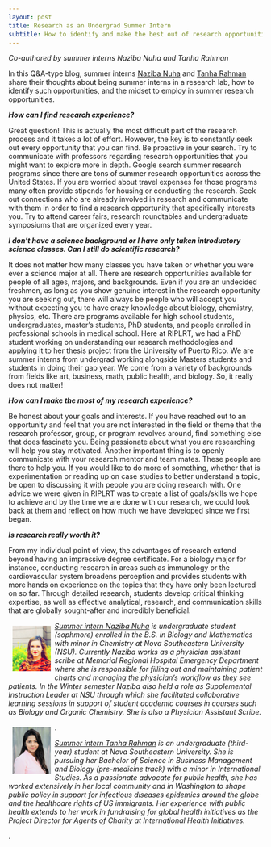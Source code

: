 ```yaml
---
layout: post
title: Research as an Undergrad Summer Intern
subtitle: How to identify and make the best out of research opportunities as summer interns
---
```


*Co-authored by summer interns Naziba Nuha and Tanha Rahman*

In this Q&A-type blog, summer interns <a href="https://www.riplrt.com/members/#Naziba%20Nuha" target="_blank"> Naziba Nuha</a> and <a href="https://www.riplrt.com/members/#Tanha%20Rahman" target="_blank">Tanha Rahman</a> share their thoughts about being summer interns in a research lab, how to identify such opportunities, and the midset to employ in summer research opportunities. 

<b><i>How can I find research experience?</i></b>
 
<p>Great question! This is actually the most difficult part of the research process and it takes a lot of effort. However, the key is to constantly seek out every opportunity that you can find. Be proactive in your search. Try to communicate with professors regarding research opportunities that you might want to explore more in depth. Google search summer research programs since there are tons of summer research opportunities across the United States. If you are worried about travel expenses for those programs many often provide stipends for housing or conducting the research. Seek out connections who are already involved in research and communicate with them in order to find a research opportunity that specifically interests you. Try to attend career fairs, research roundtables and undergraduate symposiums that are organized every year.</p>
 
<b><i>I don’t have a science background or I have only taken introductory science classes. Can I still do scientific research?</i></b>

<p>It does not matter how many classes you have taken or whether you were ever a science major at all. There are research opportunities available for people of all ages, majors, and backgrounds. Even if you are an undecided freshmen, as long as you show genuine interest in the research opportunity you are seeking out, there will always be people who will accept you without expecting you to have crazy knowledge about biology, chemistry, physics, etc. There are programs available for high school students, undergraduates, master’s students, PhD students, and people enrolled in professional schools in medical school. Here at RIPLRT, we had a PhD student working on understanding our research methodologies and applying it to her thesis project from the University of Puerto Rico. We are summer interns from undergrad working alongside Masters students and students in doing their gap year. We come from a variety of backgrounds from fields like art, business, math, public health, and biology. So, it really does not matter!</p>

<b><i>How can I make the most of my research experience?</i></b>

<p>Be honest about your goals and interests. If you have reached out to an opportunity and feel that you are not interested in the field or theme that the research professor, group, or program revolves around, find something else that does fascinate you. Being passionate about what you are researching will help you stay motivated. Another important thing is to openly communicate with your research mentor and team mates. These people are there to help you. If you would like to do more of something, whether that is experimentation or reading up on case studies to better understand a topic, be open to discussing it with people you are doing research with. One advice we were given in RIPLRT was to create a list of goals/skills we hope to achieve and by the time we are done with our research, we could look back at them and reflect on how much we have developed since we first began.</p>

<b><i>Is research really worth it?</i></b>

<p>From my individual point of view, the advantages of research extend beyond having an impressive degree certificate. For a biology major for instance, conducting research in areas such as immunology or the cardiovascular system broadens perception and provides students with more hands on experience on the topics that they have only been lectured on so far. Through detailed research, students develop critical thinking expertise, as well as effective analytical, research, and communication skills that are globally sought-after and incredibly beneficial.</p>

<img src="/img/naziba1.jpeg" alt="Naziba Nuha" align="left" style="width: 15%; height: 15%; margin:8px">
<p><i><a href="https://www.riplrt.com/members/#Naziba%20Nuha" target="_blank"> Summer intern Naziba Nuha</a> is undergraduate student (sophmore) enrolled in the B.S. in Biology and Mathematics with minor in Chemistry at Nova Southeastern University (NSU). Currently Naziba works as a physician assistant scribe at Memorial Regional Hospital Emergency Department where she is responsible for filling out and maintaining patient charts and managing the physician’s workflow as they see patients. In the Winter semester Naziba also held a role as Supplemental Instruction Leader at NSU through which she facilitated collaborative learning sessions in support of student academic courses in courses such as Biology and Organic Chemistry. She is also a Physician Assistant Scribe.</i></p>.

<img src="/img/Tanha.jpeg" alt="Tanha Rahman" align="left" style="width: 15%; height: 15%; margin:8px">
<p><i><a href="https://www.riplrt.com/members/#Tanha%20Rahman" target="_blank">Summer intern Tanha Rahman</a> is an undergraduate (third-year) student at Nova Southeastern University. She is pursuing her Bachelor of Science in Business Management and Biology (pre-medicine track) with a minor in International Studies. As a passionate advocate for public health, she has worked extensively in her local community and in Washington to shape public policy in support for infectious diseases epidemics around the globe and the healthcare rights of US immigrants. Her experience with public health extends to her work in fundraising for global health initiatives as the Project Director for Agents of Charity at International Health Initiatives. </i></p>.

